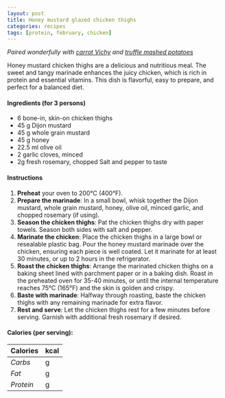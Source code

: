 ```yaml
---
layout: post
title: Honey mustard glazed chicken thighs
categories: recipes
tags: [protein, february, chicken]
---
```


*Paired wonderfully with <a href="/recipes/carrot-Vichy">carrot Vichy</a> and <a href="/recipes/truffle-mashed-potatoes">truffle mashed potatoes</a>*

Honey mustard chicken thighs are a delicious and nutritious meal. The sweet and tangy marinade enhances the juicy chicken, which is rich in protein and essential vitamins. This dish is flavorful, easy to prepare, and perfect for a balanced diet. 

#### Ingredients (for 3 persons)
- 6 bone-in, skin-on chicken thighs
- 45 g Dijon mustard
- 45 g whole grain mustard
- 45 g honey
- 22.5 ml olive oil
- 2 garlic cloves, minced
- 2g fresh rosemary, chopped
Salt and pepper to taste

#### Instructions

1. **Preheat** your oven to 200°C (400°F).
2. **Prepare the marinade**: In a small bowl, whisk together the Dijon mustard, whole grain mustard, honey, olive oil, minced garlic, and chopped rosemary (if using).
3. **Season the chicken thighs**: Pat the chicken thighs dry with paper towels. Season both sides with salt and pepper.
4. **Marinate the chicken**: Place the chicken thighs in a large bowl or resealable plastic bag. Pour the honey mustard marinade over the chicken, ensuring each piece is well coated. Let it marinate for at least 30 minutes, or up to 2 hours in the refrigerator.
5. **Roast the chicken thighs**: Arrange the marinated chicken thighs on a baking sheet lined with parchment paper or in a baking dish. Roast in the preheated oven for 35-40 minutes, or until the internal temperature reaches 75°C (165°F) and the skin is golden and crispy.
6. **Baste with marinade**: Halfway through roasting, baste the chicken thighs with any remaining marinade for extra flavor.
7. **Rest and serve**: Let the chicken thighs rest for a few minutes before serving. Garnish with additional fresh rosemary if desired.

#### Calories (per serving):

| **Calories** | kcal |
| ----------- | ----------- |
| *Carbs* | g |
| *Fat* | g |
| *Protein* | g |
